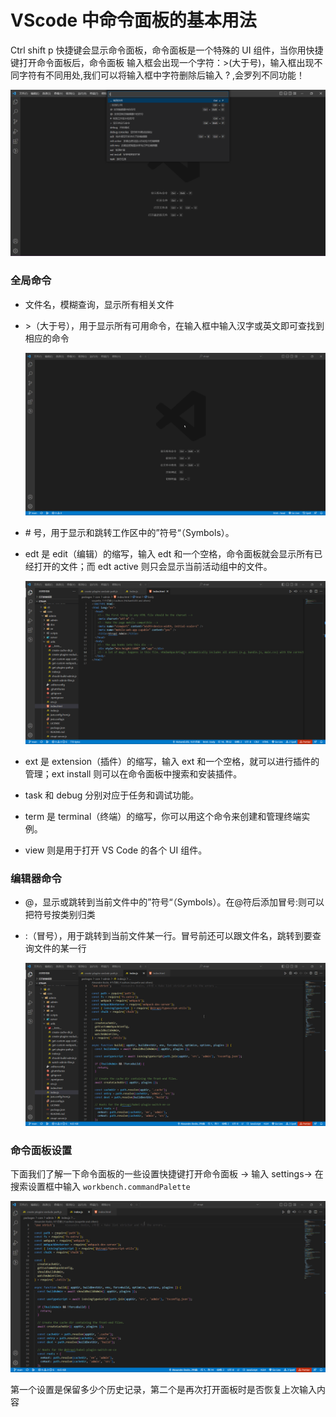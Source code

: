 # VScode 中命令面板的基本用法

Ctrl shift p 快捷键会显示命令面板，命令面板是一个特殊的 UI 组件，当你用快捷键打开命令面板后，命令面板 输入框会出现一个字符：>(大于号)，输入框出现不同字符有不同用处,我们可以将输入框中字符删除后输入 ? ,会罗列不同功能！

![command-panel](/images/command-panel.png)

### 全局命令

- 文件名，模糊查询，显示所有相关文件

- \>（大于号），用于显示所有可用命令，在输入框中输入汉字或英文即可查找到相应的命令

  ![search-setting](/images/search-setting.gif)

- \# 号，用于显示和跳转工作区中的”符号“（Symbols）。

- edt 是 edit（编辑）的缩写，输入 edt 和一个空格，命令面板就会显示所有已经打开的文件；而 edt active 则只会显示当前活动组中的文件。

  ![search-edt](/images/search-edt.gif)

- ext 是 extension（插件）的缩写，输入 ext 和一个空格，就可以进行插件的管理；ext install 则可以在命令面板中搜索和安装插件。

- task 和 debug 分别对应于任务和调试功能。

- term 是 terminal（终端）的缩写，你可以用这个命令来创建和管理终端实例。

- view 则是用于打开 VS Code 的各个 UI 组件。

### 编辑器命令

- @，显示或跳转到当前文件中的”符号“（Symbols）。在@符后添加冒号:则可以把符号按类别归类

- :（冒号），用于跳转到当前文件某一行。冒号前还可以跟文件名，跳转到要查询文件的某一行

  ![jump-row](/images/jump-row.gif)

### 命令面板设置

下面我们了解一下命令面板的一些设置快捷键打开命令面板 → 输入 settings→ 在搜索设置框中输入 `workbench.commandPalette`

![workbench.commandPalette](/images/workbench.commandPalette.gif)

第一个设置是保留多少个历史记录，第二个是再次打开面板时是否恢复上次输入内容
